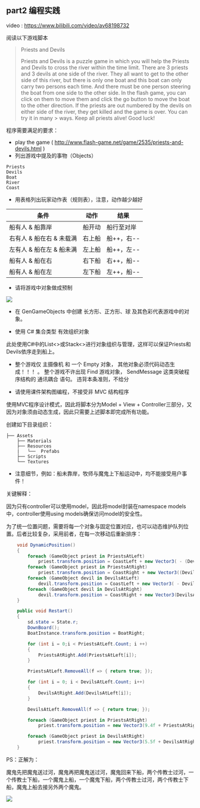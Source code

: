 ## part2 编程实践

video : https://www.bilibili.com/video/av68198732

阅读以下游戏脚本
>Priests and Devils
>
>Priests and Devils is a puzzle game in which you will help the Priests and Devils to cross the river within the time limit. There are 3 priests and 3 devils at one side of the river. They all want to get to the other side of this river, but there is only one boat and this boat can only carry two persons each time. And there must be one person steering the boat from one side to the other side. In the flash game, you can click on them to move them and click the go button to move the boat to the other direction. If the priests are out numbered by the devils on either side of the river, they get killed and the game is over. You can try it in many > ways. Keep all priests alive! Good luck!

程序需要满足的要求：

+ play the game ( http://www.flash-game.net/game/2535/priests-and-devils.html )
+ 列出游戏中提及的事物（Objects）

```
Priests
Devils
Boat
River
Coast
```

+ 用表格列出玩家动作表（规则表），注意，动作越少越好

| 条件 | 动作 | 结果
| -- | -- | -- |
| 船有人 & 船靠岸 | 船开动 | 船行至对岸
| 右有人 & 船在右 & 未载满 | 右上船 | 船++，右--
| 左有人 & 船在左 & 船未满 | 左上船 | 船++，左-- 
| 船有人 & 船在右 | 右下船 | 右++，船--
| 船有人 & 船在左 | 左下船 | 左++，船--


+ 请将游戏中对象做成预制

![](https://github.com/glb400/glb400.github.io/blob/master/_posts/img/4.png?raw=true)

+ 在 GenGameObjects 中创建 长方形、正方形、球 及其色彩代表游戏中的对象。

+ 使用 C# 集合类型 有效组织对象

此处使用C#中的List<>或Stack<>进行对象组织与管理，这样可以保证Priests和Devils依序走到船上。

+ 整个游戏仅 主摄像机 和 一个 Empty 对象， 其他对象必须代码动态生成！！！ 。 整个游戏不许出现 Find 游戏对象， SendMessage 这类突破程序结构的 通讯耦合 语句。 违背本条准则，不给分

+ 请使用课件架构图编程，不接受非 MVC 结构程序

使用MVC程序设计模式，因此将脚本分为Model + View + Controller三部分，又因为对象须由动态生成，因此只需要上述脚本即完成所有功能。

创建如下目录组织：

```
├── Assets
    ├── Materials
    ├── Resources
    |   └──  Prefabs
    ├── Scripts
    └── Textures
```

+ 注意细节，例如：船未靠岸，牧师与魔鬼上下船运动中，均不能接受用户事件！

关键解释：

因为只有controller可以使用model，因此将model封装在namespace models中，controller使用using models确保访问model的安全性。

为了统一位置问题，需要将每一个对象与固定位置对应，也可以动态维护队列位置。后者比较复杂，采用前者，在每一次移动后重新排序：

```csharp
    void DynamicPosition()
    {
        foreach (GameObject priest in PriestsAtLeft)
            priest.transform.position = CoastLeft + new Vector3( - (DevilsAtLeft.Count + PriestsAtLeft.IndexOf(priest)) * 1.3f,0.0f,0.0f);
        foreach (GameObject priest in PriestsAtRight)
            priest.transform.position = CoastRight + new Vector3((DevilsAtRight.Count + PriestsAtRight.IndexOf(priest)) * 1.3f, 0.0f, 0.0f);
        foreach (GameObject devil in DevilsAtLeft)
            devil.transform.position = CoastLeft + new Vector3( - DevilsAtLeft.IndexOf(devil) * 1.3f, 0.0f, 0.0f);
        foreach (GameObject devil in DevilsAtRight)
            devil.transform.position = CoastRight + new Vector3(DevilsAtRight.IndexOf(devil) * 1.3f, 0.0f, 0.0f);
    }

```

```csharp
    public void Restart()
    {
        sd.state = State.r;
        DownBoard();
        BoatInstance.transform.position = BoatRight;

        for (int i = 0;i < PriestsAtLeft.Count; i ++)
        {
            PriestsAtRight.Add(PriestsAtLeft[i]);
        }

        PriestsAtLeft.RemoveAll(f => { return true; });

        for (int i = 0; i < DevilsAtLeft.Count; i++)
        {
            DevilsAtRight.Add(DevilsAtLeft[i]);
        }

        DevilsAtLeft.RemoveAll(f => { return true; });

        foreach (GameObject priest in PriestsAtRight)
            priest.transform.position = new Vector3(9.4f + PriestsAtRight.IndexOf(priest) * 1.3f, 1.05f, 0.0f);

        foreach (GameObject priest in DevilsAtRight)
            priest.transform.position = new Vector3(5.5f + DevilsAtRight.IndexOf(priest) * 1.3f, 1.05f, 0.0f);
    }
```

PS：正解为：

魔鬼先把魔鬼送过河，魔鬼再把魔鬼送过河，魔鬼回来下船，两个传教士过河，一个传教士下船，一个魔鬼上船，一个魔鬼下船，两个传教士过河，两个传教士下船，魔鬼上船去接另外两个魔鬼。

![](https://github.com/glb400/glb400.github.io/blob/master/_posts/img/5.png?raw=true)
